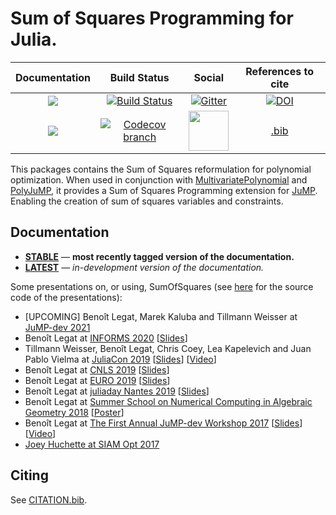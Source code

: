 # Sum of Squares Programming for Julia.

| **Documentation** | **Build Status** | **Social** | **References to cite** |
|:-----------------:|:----------------:|:----------:|:----------------------:|
| [![][docs-stable-img]][docs-stable-url] | [![Build Status][build-img]][build-url] | [![Gitter][gitter-img]][gitter-url] | [![DOI][zenodo-img]][zenodo-url] |
| [![][docs-latest-img]][docs-latest-url] | [![Codecov branch][codecov-img]][codecov-url] | [<img src="https://upload.wikimedia.org/wikipedia/en/a/af/Discourse_logo.png" width="64">][discourse-url] | [.bib](https://github.com/jump-dev/SumOfSquares.jl/blob/master/CITATION.bib) |

This packages contains the Sum of Squares reformulation for polynomial optimization.
When used in conjunction with [MultivariatePolynomial](https://github.com/JuliaAlgebra/MultivariatePolynomials.jl) and [PolyJuMP](https://github.com/jump-dev/PolyJuMP.jl), it provides a Sum of Squares Programming extension for [JuMP](https://github.com/jump-dev/JuMP.jl).
Enabling the creation of sum of squares variables and constraints.

## Documentation

- [**STABLE**][docs-stable-url] &mdash; **most recently tagged version of the documentation.**
- [**LATEST**][docs-latest-url] &mdash; *in-development version of the documentation.*

Some presentations on, or using, SumOfSquares (see [here](https://github.com/blegat/SumOfSquaresSlides) for the source code of the presentations):
  * [UPCOMING] Benoît Legat, Marek Kaluba and Tillmann Weisser at [JuMP-dev 2021](https://jump.dev/meetings/juliacon2021/)
  * Benoît Legat at [INFORMS 2020](http://meetings2.informs.org/wordpress/annual2020/) [[Slides](https://drive.google.com/file/d/1lb8NtOWCikTYm6KRUZCSLYgaUjqIsSyV/view?usp=sharing)]
  * Tillmann Weisser, Benoît Legat, Chris Coey, Lea Kapelevich and Juan Pablo Vielma at [JuliaCon 2019](https://juliacon.org/2019/) [[Slides](https://drive.google.com/open?id=1HiA-praFyejE0Z3nVSpFEv938TAcPjA9)] [[Video](https://www.youtube.com/watch?v=cTmqmPcroFo)]
  * Benoît Legat at [CNLS 2019](https://cnls.lanl.gov/External/showtalksummary.php?selection=7768) [[Slides](https://drive.google.com/open?id=1kNF18C7RY2zi7jcZBMO1PRXtHuvVTFPn)]
  * Benoît Legat at [EURO 2019](https://www.euro2019dublin.com/) [[Slides](https://drive.google.com/open?id=1Wry56NzzL4QBRSwuhP4AlKOe2i2FL7dk)]
  * Benoît Legat at [juliaday Nantes 2019](https://julialang.univ-nantes.fr/programme/) [[Slides](https://drive.google.com/open?id=1pN3G9Pr8jbzK9EEaJ9a6p_qKwSbxb2bo)]
  * Benoît Legat at [Summer School on Numerical Computing in Algebraic Geometry 2018](https://www.mis.mpg.de/calendar/conferences/2018/nc2018.html) [[Poster](https://drive.google.com/open?id=1pf9rdoVEjAnD164rptLki1AG0AH4i88M)]
  * Benoît Legat at [The First Annual JuMP-dev Workshop 2017](https://jump.dev/meetings/mit2017/) [[Slides](https://drive.google.com/file/d/1ea5eSMvMB3jXPuljzNGmMKied-n50YIo/view?usp=sharing)] [[Video](https://youtu.be/kyo72yWYr54)]
  * [Joey Huchette at SIAM Opt 2017](https://docs.google.com/presentation/d/1ASfjB1TdLJmYxT0b6rnyGh9eLbMc-66bTOt3_3yvc90/edit?usp=sharing)

## Citing

See [CITATION.bib](https://github.com/jump-dev/SumOfSquares.jl/blob/master/CITATION.bib).

[docs-stable-img]: https://img.shields.io/badge/docs-stable-blue.svg
[docs-latest-img]: https://img.shields.io/badge/docs-latest-blue.svg
[docs-stable-url]: https://jump.dev/SumOfSquares.jl/stable
[docs-latest-url]: https://jump.dev/SumOfSquares.jl/latest

[build-img]: https://github.com/jump-dev/SumOfSquares.jl/workflows/CI/badge.svg?branch=master
[build-url]: https://github.com/jump-dev/SumOfSquares.jl/actions?query=workflow%3ACI
[codecov-img]: http://codecov.io/github/jump-dev/SumOfSquares.jl/coverage.svg?branch=master
[codecov-url]: http://codecov.io/github/jump-dev/SumOfSquares.jl?branch=master

[gitter-url]: https://gitter.im/JuliaOpt/SumOfSquares.jl?utm_source=share-link&utm_medium=link&utm_campaign=share-link
[gitter-img]: https://badges.gitter.im/JuliaOpt/SumOfSquares.jl.svg
[discourse-url]: https://discourse.julialang.org/c/domain/opt

[zenodo-url]: https://doi.org/10.5281/zenodo.1208672
[zenodo-img]: https://zenodo.org/badge/DOI/10.5281/zenodo.1208672.svg
